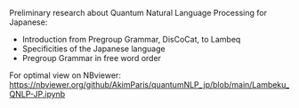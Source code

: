 Preliminary research about Quantum Natural Language Processing for Japanese:

* Introduction from Pregroup Grammar, DisCoCat, to Lambeq
* Specificities of the Japanese language 
* Pregroup Grammar in free word order

For optimal view on NBviewer:
https://nbviewer.org/github/AkimParis/quantumNLP_jp/blob/main/Lambeku_QNLP-JP.ipynb 
